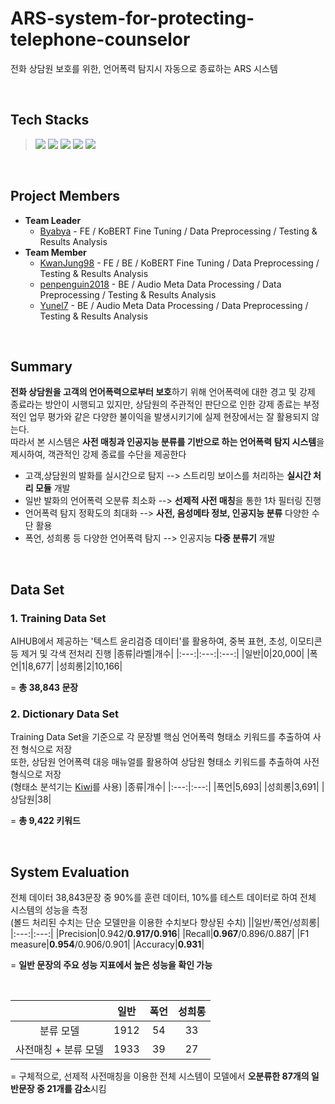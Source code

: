 # ARS-system-for-protecting-telephone-counselor
전화 상담원 보호를 위한, 언어폭력 탐지시 자동으로 종료하는 ARS 시스템

<br>

## Tech Stacks
> <img src="https://img.shields.io/badge/Django%20Channels-092E20?style=for-the-badge&logo=django&logoColor=white">  
> <img src="https://img.shields.io/badge/sqlite3-00599C?style=for-the-badge&logo=sqlite&logoColor=white">    
> <img src="https://img.shields.io/badge/pytorch-F80000?style=for-the-badge&logo=pytorch&logoColor=white">  
> <img src="https://img.shields.io/badge/KoBERT-F05032?style=for-the-badge&logo=buffer&logoColor=white">
> <img src="https://img.shields.io/badge/vito%20speech-7952B3?style=for-the-badge&logo=teamspeak&logoColor=white">

<br>

## Project Members
+ **Team Leader**
  + [Byabya](https://github.com/noyesachopppp) - FE / KoBERT Fine Tuning / Data Preprocessing / Testing & Results Analysis
+ **Team Member**
  + [KwanJung98](https://github.com/82KJ/) - FE / BE / KoBERT Fine Tuning / Data Preprocessing / Testing & Results Analysis
  + [penpenguin2018](https://github.com/penpenguin2018) - BE / Audio Meta Data Processing / Data Preprocessing / Testing & Results Analysis
  + [Yunel7](https://github.com/Yunel7) - BE / Audio Meta Data Processing / Data Preprocessing / Testing & Results Analysis

<br>
  
## Summary 
**전화 상담원을 고객의 언어폭력으로부터 보호**하기 위해 언어폭력에 대한 경고 및 강제 종료라는 방안이 시행되고 있지만, 상담원의 주관적인 판단으로 인한 강제 종료는 부정적인 업무 평가와 같은 다양한 불이익을 발생시키기에 실제 현장에서는 잘 활용되지 않는다.  
따라서 본 시스템은 **사전 매칭과 인공지능 분류를 기반으로 하는 언어폭력 탐지 시스템**을 제시하여, 객관적인 강제 종료를 수단을 제공한다

+ 고객,상담원의 발화를 실시간으로 탐지 --> 스트리밍 보이스를 처리하는 **실시간 처리 모듈** 개발 
+ 일반 발화의 언어폭력 오분류 최소화 --> **선제적 사전 매칭**을 통한 1차 필터링 진행
+ 언어폭력 탐지 정확도의 최대화 --> **사전, 음성메타 정보, 인공지능 분류** 다양한 수단 활용
+ 폭언, 성희롱 등 다양한 언어폭력 탐지 --> 인공지능 **다중 분류기** 개발

<br>

## Data Set
### 1. Training Data Set
AIHUB에서 제공하는 '텍스트 윤리검증 데이터'를 활용하여, 중복 표현, 초성, 이모티콘 등 제거 및 각색 전처리 진행
|종류|라벨|개수|
|:---:|:---:|:---:|
|일반|0|20,000|
|폭언|1|8,677|
|성희롱|2|10,166|  

= **총 38,843 문장**

### 2. Dictionary Data Set
Training Data Set을 기준으로 각 문장별 핵심 언어폭력 형태소 키워드를 추출하여 사전 형식으로 저장   
또한, 상담원 언어폭력 대응 매뉴얼를 활용하여 상담원 형태소 키워드를 추출하여 사전 형식으로 저장  
(형태소 분석기는 [Kiwi](https://github.com/bab2min/Kiwi)를 사용)
|종류|개수|
|:---:|:---:|
|폭언|5,693|
|성희롱|3,691|
|상담원|38|

= **총 9,422 키워드**

<br>

## System Evaluation
전체 데이터 38,843문장 중 90%를 훈련 데이터, 10%를 테스트 데이터로 하여 전체 시스템의 성능을 측정  
(볼드 처리된 수치는 단순 모델만을 이용한 수치보다 향상된 수치)
||일반/폭언/성희롱|
|:---:|:---:|
|Precision|0.942/**0.917/0.916**|
|Recall|**0.967**/0.896/0.887|
|F1 measure|**0.954**/0.906/0.901|
|Accuracy|**0.931**|

= **일반 문장의 주요 성능 지표에서 높은 성능을 확인 가능**

<br>

||일반|폭언|성희롱|
|:---:|:---:|:---:|:---:|
|분류 모델|1912|54|33|
|사전매칭 + 분류 모델|1933|39|27|

= 구체적으로, 선제적 사전매칭을 이용한 전체 시스템이 모델에서 **오분류한 87개의 일반문장 중 21개를 감소**시킴








